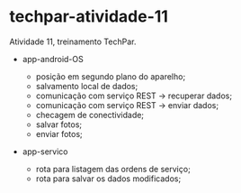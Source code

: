 # techpar-atividade-11
Atividade 11, treinamento TechPar.

- app-android-OS
  - posição em segundo plano do aparelho;
  - salvamento local de dados;
  - comunicação com serviço REST -> recuperar dados;
  - comunicação com serviço REST -> enviar dados;
  - checagem de conectividade;
  - salvar fotos;
  - enviar fotos;

- app-servico
  - rota para listagem das ordens de serviço;
  - rota para salvar os dados modificados;
